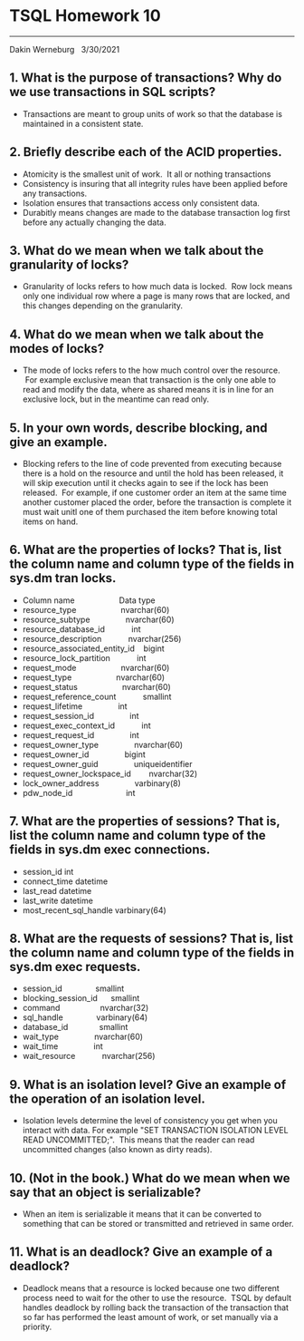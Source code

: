 # TSQL Homework 10

---
Dakin Werneburg  
3/30/2021

## 1. What is the purpose of transactions? Why do we use transactions in SQL scripts?
- Transactions are meant to group units of work so that the database is maintained in a consistent state.

## 2. Briefly describe each of the ACID properties.
- Atomicity is the smallest unit of work.  It all or nothing transactions
- Consistency is insuring that all integrity rules have been applied before any transactions.
- Isolation ensures that transactions access only consistent data.
- Durabitly means changes are made to the database transaction log first before any actually changing the data.

## 3. What do we mean when we talk about the granularity of locks?
- Granularity of locks refers to how much data is locked.  Row lock means only one individual row where a page is many rows that are locked, and this changes depending on the granularity. 

## 4. What do we mean when we talk about the modes of locks?
- The mode of locks refers to the how much control over the resource.  For example exclusive mean that transaction is the only one able to read and modify the data, where as shared means it is in line for an exclusive lock, but in the meantime can read only.

## 5. In your own words, describe blocking, and give an example.
- Blocking refers to the line of code prevented from executing because there is a hold on the resource and until the hold has been released, it will skip execution until it checks again to see if the lock has been released.  For example, if one customer order an item at the same time another customer placed the order, before the transaction is complete it must wait unitl one of them purchased the item before knowing total items on hand.

## 6. What are the properties of locks? That is, list the column name and column type of the fields in sys.dm tran locks.
- Column name                    Data type
- resource_type                    nvarchar(60)
- resource_subtype                nvarchar(60)
- resource_database_id            int
- resource_description            nvarchar(256)
- resource_associated_entity_id    bigint
- resource_lock_partition            int
- request_mode                    nvarchar(60)
- request_type                    nvarchar(60)
- request_status                    nvarchar(60)
- request_reference_count            smallint
- request_lifetime                int
- request_session_id                int
- request_exec_context_id            int
- request_request_id                int
- request_owner_type                nvarchar(60)
- request_owner_id                bigint
- request_owner_guid                uniqueidentifier
- request_owner_lockspace_id        nvarchar(32)
- lock_owner_address                varbinary(8)
- pdw_node_id                        int

## 7. What are the properties of sessions? That is, list the column name and column type of the fields in sys.dm exec connections.
- session_id int
- connect_time datetime
- last_read datetime
- last_write datetime
- most_recent_sql_handle varbinary(64)

## 8. What are the requests of sessions? That is, list the column name and column type of the fields in sys.dm exec requests.
- session_id               smallint
- blocking_session_id      smallint
- command                  nvarchar(32)
- sql_handle               varbinary(64)
- database_id              smallint
- wait_type                nvarchar(60)
- wait_time                int
- wait_resource            nvarchar(256)

## 9. What is an isolation level? Give an example of the operation of an isolation level.
- Isolation levels determine the level of consistency you get when you interact with data. For example "SET TRANSACTION ISOLATION LEVEL READ UNCOMMITTED;".  This means that the reader can read uncommitted changes (also known as dirty reads).

## 10. (Not in the book.) What do we mean when we say that an object is serializable?
- When an item is serializable it means that it can be converted to something that can be stored or transmitted and retrieved in same order.

## 11. What is an deadlock? Give an example of a deadlock?
- Deadlock means that a resource is locked because one two different process need to wait for the other to use the resource.  TSQL by default handles deadlock by rolling back the transaction of the transaction that so far has performed the least amount of work, or set manually via a priority.